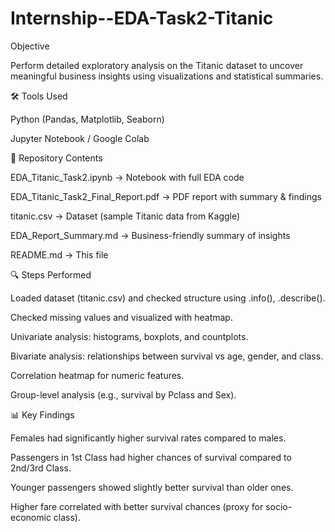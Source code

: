 # Internship--EDA-Task2-Titanic
Objective

Perform detailed exploratory analysis on the Titanic dataset to uncover meaningful business insights using visualizations and statistical summaries.

🛠 Tools Used

Python (Pandas, Matplotlib, Seaborn)

Jupyter Notebook / Google Colab

📂 Repository Contents

EDA_Titanic_Task2.ipynb → Notebook with full EDA code

EDA_Titanic_Task2_Final_Report.pdf → PDF report with summary & findings

titanic.csv → Dataset (sample Titanic data from Kaggle)

EDA_Report_Summary.md → Business-friendly summary of insights

README.md → This file

🔍 Steps Performed

Loaded dataset (titanic.csv) and checked structure using .info(), .describe().

Checked missing values and visualized with heatmap.

Univariate analysis: histograms, boxplots, and countplots.

Bivariate analysis: relationships between survival vs age, gender, and class.

Correlation heatmap for numeric features.

Group-level analysis (e.g., survival by Pclass and Sex).

📊 Key Findings

Females had significantly higher survival rates compared to males.

Passengers in 1st Class had higher chances of survival compared to 2nd/3rd Class.

Younger passengers showed slightly better survival than older ones.

Higher fare correlated with better survival chances (proxy for socio-economic class).
